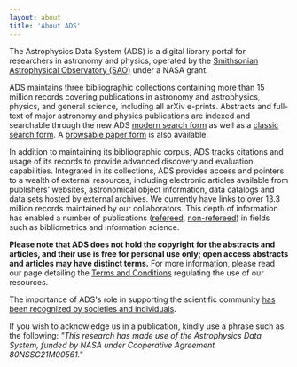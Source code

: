 ```yaml
---
layout: about
title: 'About ADS'
---
```


The Astrophysics Data System (ADS) is a digital library portal for researchers in astronomy and physics, operated by the [Smithsonian Astrophysical Observatory (SAO)](https://www.cfa.harvard.edu/sao) under a NASA grant.

ADS maintains three bibliographic collections containing more than 15 million records covering publications in astronomy and astrophysics, physics, and general science, including all arXiv e-prints. Abstracts and full-text of major astronomy and physics publications are indexed and searchable through the new ADS [modern search form](https://ui.adsabs.harvard.edu/) as well as a [classic search form](https://ui.adsabs.harvard.edu/#classic-form). A [browsable paper form](https://ui.adsabs.harvard.edu/#paper-form) is also available.

In addition to maintaining its bibliographic corpus, ADS tracks citations and usage of its records to provide advanced discovery and evaluation capabilities. Integrated in its collections, ADS provides access and pointers to a wealth of external resources, including electronic articles available from publishers' websites, astronomical object information, data catalogs and data sets hosted by external archives. We currently have links to over 13.3 million records maintained by our collaborators. This depth of information has enabled a number of publications ([refereed](https://ui.adsabs.harvard.edu/#/public-libraries/aI9-ox_2RNeZK-gm-4DpVQ), [non-refereed](https://ui.adsabs.harvard.edu/#/public-libraries/iETdWs2pSGajhFBI30X3UQ)) in fields such as bibliometrics and information science.

**Please note that ADS does not hold the copyright for the abstracts and articles, and their use is free for personal use only; open access abstracts and articles may have distinct terms.** For more information, please read our page detailing the [Terms and Conditions](http://adsabs.github.io/help/terms/) regulating the use of our resources.

The importance of ADS's role in supporting the scientific community [has been recognized by societies and individuals](../about/awards.html).

If you wish to acknowledge us in a publication, kindly use a phrase such as the following: _"This research has made use of the Astrophysics Data System, funded by NASA under Cooperative Agreement 80NSSC21M00561."_
